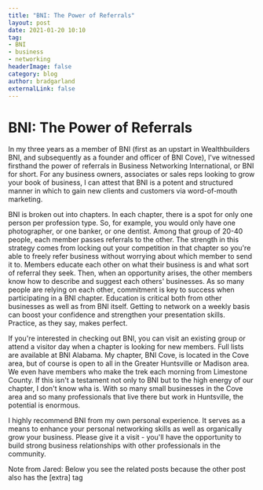 ```yaml
---
title: "BNI: The Power of Referrals"
layout: post
date: 2021-01-20 10:10
tag: 
- BNI
- business
- networking
headerImage: false
category: blog
author: bradgarland
externalLink: false
---
```


# BNI: The Power of Referrals

In my three years as a member of BNI (first as an upstart in Wealthbuilders BNI, and subsequently as a founder and officer of BNI Cove), I've witnessed firsthand the power of referrals in Business Networking International, or BNI for short. For any business owners, associates or sales reps looking to grow your book of business, I can attest that BNI is a potent and structured manner in which to gain new clients and customers via word-of-mouth marketing.

BNI is broken out into chapters. In each chapter, there is a spot for only one person per profession type. So, for example, you would only have one photographer, or one banker, or one dentist. Among that group of 20-40 people, each member passes referrals to the other. The strength in this strategy comes from locking out your competition in that chapter so you're able to freely refer business without worrying about which member to send it to. Members educate each other on what their business is and what sort of referral they seek. Then, when an opportunity arises, the other members know how to describe and suggest each others' businesses. As so many people are relying on each other, commitment is key to success when participating in a BNI chapter. Education is critical both from other businesses as well as from BNI itself. Getting to network on a weekly basis can boost your confidence and strengthen your presentation skills. Practice, as they say, makes perfect.

If you're interested in checking out BNI, you can visit an existing group or attend a visitor day when a chapter is looking for new members. Full lists are available at BNI Alabama. My chapter, BNI Cove, is located in the Cove area, but of course is open to all in the Greater Huntsville or Madison area. We even have members who make the trek each morning from Limestone County. If this isn't a testament not only to BNI but to the high energy of our chapter, I don't know wha is. With so many small businesses in the Cove area and so many professionals that live there but work in Huntsville, the potential is enormous.

I highly recommend BNI from my own personal experience. It serves as a means to enhance your personal networking skills as well as organically grow your business. Please give it a visit - you'll have the opportunity to build strong business relationships with other professionals in the community.

<span class="evidence">Note from Jared: Below you see the related posts because the other post also has the [extra] tag</span>
